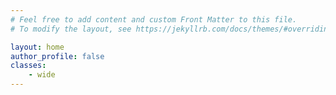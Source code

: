```yaml
---
# Feel free to add content and custom Front Matter to this file.
# To modify the layout, see https://jekyllrb.com/docs/themes/#overriding-theme-defaults

layout: home
author_profile: false
classes: 
    - wide
---
```

<!-- <img src="/ryanliouWebsite/assets/images/selfie.jpg">

這是首頁 -->